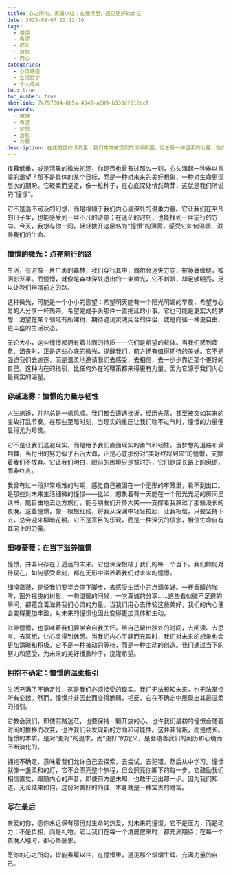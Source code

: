 ```yaml
---
title: 心之所向，素履以往：在憧憬里，遇见更好的自己
date: 2025-09-07 15:12:10
tags:
  - 憧憬
  - 希望
  - 成长
  - 治愈
  - 内心
categories:
  - 心灵感悟
  - 生活哲学
  - 个人成长
toc: true
toc_number: true
abbrlink: 7e757804-8b5a-4349-a509-b338df612ccf
keywords:
  - 憧憬
  - 希望
  - 梦想
  - 治愈
  - 力量
description: 在这喧嚣的世界里，我们常常被现实的琐碎所困。但总有一种温柔的力量，在内心深处悄然生长，那就是憧憬。它像一束微光，穿透迷雾，指引我们前行；它像一剂良药，抚慰疲惫的心灵，给予我们重新出发的勇气。这篇文章，想与你一同探寻憧憬的意义，感受它如何滋养我们的生命，让我们在每一个当下，都能遇见那个充满希望、熠熠生辉的自己。
---
```


夜幕低垂，或是清晨的微光初现，你是否也曾有过那么一刻，心头涌起一种难以言喻的渴望？那不是具体的某个目标，而是一种对未来的美好想象，一种对生命更深层次的期盼。它轻柔而坚定，像一粒种子，在心底深处悄然萌芽，这就是我们所说的“憧憬”。

它不是遥不可及的幻想，而是根植于我们内心最深处的温柔力量。它让我们在平凡的日子里，也能感受到一丝不凡的诗意；在迷茫的时刻，也能找到一丝前行的方向。今天，我想与你一同，轻轻拨开这层名为“憧憬”的薄雾，感受它如何温暖、滋养我们的生命。

### 憧憬的微光：点亮前行的路

生活，有时像一片广袤的森林，我们穿行其中，偶尔会迷失方向，被藤蔓缠绕，被阴影笼罩。而憧憬，就像是森林深处透出的一束微光，它不刺眼，却足够明亮，足以让我们辨清前方的路。

这种微光，可能是一个小小的愿望：希望明天能有一个阳光明媚的早晨，希望与心爱的人分享一杯热茶，希望完成手头那件一直拖延的小事。它也可能是更宏大的梦想：渴望在某个领域有所建树，期待遇见灵魂契合的伴侣，或是向往一种更自由、更丰盛的生活状态。

无论大小，这些憧憬都拥有着共同的特质——它们是希望的载体。当我们感到疲惫、沮丧时，正是这些心底的微光，提醒我们，前方还有值得期待的美好。它不是强迫我们去追逐，而是温柔地邀请我们去感受，去相信，去一步步靠近那个更好的自己。这种内在的指引，比任何外在的鞭策都来得更有力量，因为它源于我们内心最真实的渴望。

### 穿越迷雾：憧憬的力量与韧性

人生旅途，并非总是一帆风顺。我们都会遭遇挫折，经历失落，甚至被突如其来的变故打乱节奏。在那些至暗时刻，当现实的重压让我们喘不过气时，憧憬的力量便显得尤为珍贵。

它不是让我们逃避现实，而是给予我们直面现实的勇气和韧性。当梦想的道路布满荆棘，当付出的努力似乎石沉大海，正是心底那份对“美好终将到来”的憧憬，支撑着我们不放弃。它让我们明白，眼前的困境只是暂时的，它们是成长路上的磨砺，而非终点。

我曾有过一段非常艰难的时期，感觉自己被困在一个无形的牢笼里，看不到出口。是那些对未来生活细微的憧憬——比如，想象着有一天能在一个阳光充足的房间里读书，能自由地去远方旅行，能与朋友们开怀大笑——支撑着我熬过了那些漫长的夜晚。这些憧憬，像一根根细线，将我从深渊中轻轻拉起，让我相信，只要坚持下去，总会迎来柳暗花明。它不是盲目的乐观，而是一种深沉的信念，相信生命自有其向上的力量。

### 细嗅蔷薇：在当下滋养憧憬

憧憬，并非只存在于遥远的未来。它也深深根植于我们的每一个当下。我们如何对待现在，如何感受此刻，都在无形中滋养着我们对未来的憧憬。

细嗅蔷薇，是说我们要学会停下脚步，去感受生活中的点滴美好。一杯香醇的咖啡，窗外摇曳的树影，一句温暖的问候，一次真诚的分享……这些看似微不足道的瞬间，都蕴含着滋养我们心灵的力量。当我们用心去体验这些美好，我们的内心便会变得更加丰盈，对未来的憧憬也因此变得更加具体和生动。

滋养憧憬，也意味着我们要学会自我关怀。给自己留出独处的时间，去阅读、去思考、去冥想，让心灵得到休憩。当我们内心平静而充盈时，我们对未来的想象也会更加清晰和积极。它不是一种被动的等待，而是一种主动的创造。我们通过当下的努力和感受，为未来的美好播撒种子，浇灌希望。

### 拥抱不确定：憧憬的温柔指引

生活充满了不确定性，这是我们必须接受的现实。我们无法预知未来，也无法掌控所有变数。然而，憧憬并非因此而变得脆弱，相反，它在不确定中展现出其最温柔的指引。

它教会我们，即使前路迷茫，也要保持一颗开放的心。也许我们最初的憧憬会随着时间的推移而改变，也许我们会发现新的方向和可能性。这并非背叛，而是成长。憧憬的本质，是对“更好”的追求，而“更好”的定义，是会随着我们的阅历和心境而不断演化的。

拥抱不确定，意味着我们允许自己去探索，去尝试，去犯错，然后从中学习。憧憬就像一盏柔和的灯，它不会照亮整个旅程，但会照亮你脚下的每一步。它鼓励我们相信直觉，跟随内心的声音，即使前方是未知，也敢于迈出那一步。因为我们知道，无论结果如何，这份对美好的向往，本身就是一种宝贵的财富。

### 写在最后

亲爱的你，愿你永远保有那份对生命的热爱，对未来的憧憬。它不是压力，而是动力；不是负担，而是礼物。它让我们在每一个清晨醒来时，都充满期待；在每一个夜晚入睡时，都心怀感恩。

愿你的心之所向，皆能素履以往，在憧憬里，遇见那个熠熠生辉、充满力量的自己。